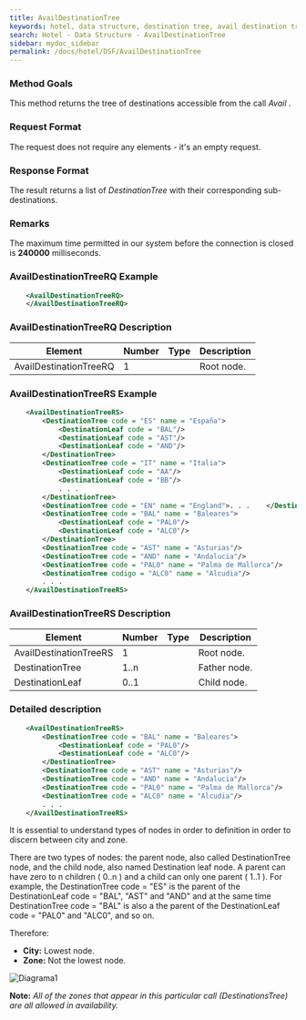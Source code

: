 ```yaml
---
title: AvailDestinationTree
keywords: hotel, data structure, destination tree, avail destination tree
search: Hotel - Data Structure - AvailDestinationTree
sidebar: mydoc_sidebar
permalink: /docs/hotel/DSF/AvailDestinationTree
---
```




### Method Goals


This method returns the tree of destinations accessible from the call
*Avail* .



### Request Format


The request does not require any elements - it's an empty request.



### Response Format


The result returns a list of *DestinationTree* with their corresponding
sub-destinations.



### Remarks


The maximum time permitted in our system before the connection is closed is **240000** milliseconds.



### AvailDestinationTreeRQ Example

~~~xml
    <AvailDestinationTreeRQ>
    </AvailDestinationTreeRQ>
~~~


### AvailDestinationTreeRQ Description




| **Element**		 | **Number** | **Type** | **Description** |
| ---------------------  | ---------- | -------- | --------------- |
| AvailDestinationTreeRQ | 1          |          | Root node.      |



### AvailDestinationTreeRS Example


~~~xml
    <AvailDestinationTreeRS>
        <DestinationTree code = "ES" name = "España">
            <DestinationLeaf code = "BAL"/>
            <DestinationLeaf code = "AST"/>
            <DestinationLeaf code = "AND"/>
        </DestinationTree>
        <DestinationTree code = "IT" name = "Italia">
            <DestinationLeaf code = "AA"/>
            <DestinationLeaf code = "BB"/>
            . . .
        </DestinationTree>
        <DestinationTree code = "EN" name = "England">. . .    </DestinationTree>
        <DestinationTree code = "BAL" name = "Baleares">
            <DestinationLeaf code = "PAL0"/>
            <DestinationLeaf code = "ALC0"/>
        </DestinationTree>
        <DestinationTree code = "AST" name = "Asturias"/>
        <DestinationTree code = "AND" name = "Andalucia"/>
        <DestinationTree code = "PAL0" name = "Palma de Mallorca"/>
        <DestinationTree codigo = "ALC0" name = "Alcudia"/>
        . . .
    </AvailDestinationTreeRS>
~~~


### AvailDestinationTreeRS Description




| **Element**			| **Number** | **Type** | **Description**	|
| ----------------------------- | ---------- | -------- | --------------------- |
| AvailDestinationTreeRS	| 1          |          | Root node.		|
| DestinationTree		| 1..n       | 		| Father node.		|
| DestinationLeaf		| 0..1       |		| Child node.		|



### Detailed description


~~~xml
    <AvailDestinationTreeRS>
        <DestinationTree code = "BAL" name = "Baleares">
            <DestinationLeaf code = "PAL0"/>
            <DestinationLeaf code = "ALC0"/>
        </DestinationTree>
        <DestinationTree code = "AST" name = "Asturias"/>
        <DestinationTree code = "AND" name = "Andalucia"/>
        <DestinationTree code = "PAL0" name = "Palma de Mallorca"/>
        <DestinationTree code = "ALC0" name = "Alcudia"/>
        . . .
    </AvailDestinationTreeRS>
~~~


It is essential to understand types of nodes in order to definition in order to discern between city and zone. 

There are two types of nodes: the parent node, also called DestinationTree node, and the child node, also named Destination leaf
node. A parent can have zero to n children ( 0..n ) and a child can only one parent ( 1..1 ). For example, the DestinationTree code =
"ES" is the parent of the DestinationLeaf code = "BAL", "AST" and "AND" and at the same time DestinationTree code = "BAL" is also a the parent of the DestinationLeaf code = "PAL0" and "ALC0", and so on.

Therefore:

-  **City:** Lowest node.
-  **Zone:** Not the lowest node.

![Diagrama1](/articles-pub/docs/hotel/images/diagrama2.png)


**Note:** *All of the zones that appear in this particular call (DestinationsTree) are all allowed in availability.*


